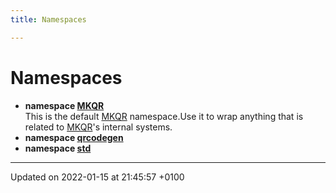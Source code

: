 ```yaml
---
title: Namespaces

---
```


# Namespaces




* **namespace [MKQR](/Namespaces/namespace_m_k_q_r.md)** <br>This is the default [MKQR]() namespace.Use it to wrap anything that is related to [MKQR]()'s internal systems. 
* **namespace [qrcodegen](/Namespaces/namespaceqrcodegen.md)** 
* **namespace [std](/Namespaces/namespacestd.md)** 



-------------------------------

Updated on 2022-01-15 at 21:45:57 +0100
